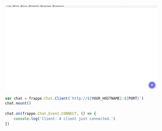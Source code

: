 ![](.github/sample.gif)

```js
var chat = frappe.Chat.Client(`http://${YOUR_HOSTNAME}:${PORT}`)
chat.mount()

chat.on(frappe.Chat.Event.CONNECT, () => {
	console.log('Client: A client just connected.')
})
```
